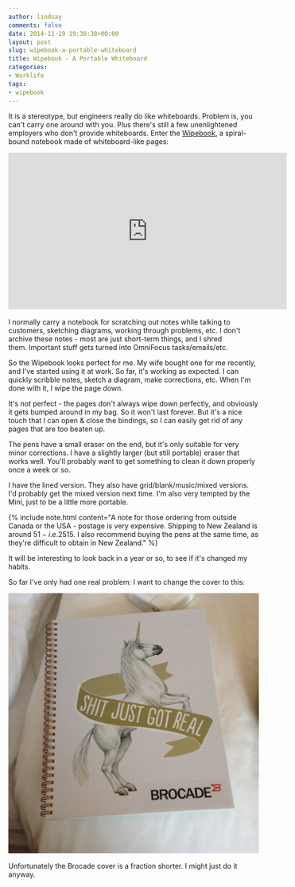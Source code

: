 ```yaml
---
author: lindsay
comments: false
date: 2014-11-19 19:30:38+00:00
layout: post
slug: wipebook-a-portable-whiteboard
title: Wipebook - A Portable Whiteboard
categories:
- Worklife
tags:
- wipebook
---
```


It is a stereotype, but engineers really do like whiteboards. Problem is, you can't carry one around with you. Plus there's still a few unenlightened employers who don't provide whiteboards. Enter the [Wipebook](http://www.wipebook.com), a spiral-bound notebook made of whiteboard-like pages:

<iframe width="560" height="315" src="https://www.youtube.com/embed/T7oyx6MUTB4?ecver=1" frameborder="0" allowfullscreen></iframe>

I normally carry a notebook for scratching out notes while talking to customers, sketching diagrams, working through problems, etc. I don't archive these notes - most are just short-term things, and I shred them. Important stuff gets turned into OmniFocus tasks/emails/etc.

So the Wipebook looks perfect for me. My wife bought one for me recently, and I've started using it at work. So far, it's working as expected. I can quickly scribble notes, sketch a diagram, make corrections, etc. When I'm done with it, I wipe the page down.

It's not perfect - the pages don't always wipe down perfectly, and obviously it gets bumped around in my bag. So it won't last forever. But it's a nice touch that I can open & close the bindings, so I can easily get rid of any pages that are too beaten up.

The pens have a small eraser on the end, but it's only suitable for very minor corrections. I have a slightly larger (but still portable) eraser that works well. You'll probably want to get something to clean it down properly once a week or so.

I have the lined version. They also have grid/blank/music/mixed versions. I'd probably get the mixed version next time. I'm also very tempted by the Mini, just to be a little more portable.

{% include note.html content="A note for those ordering from outside Canada or the USA - postage is very expensive. Shipping to New Zealand is around $51 - i.e. 25% more than the price of the book plus a pack of pens. [YouShop](https://www.nzpost.co.nz/tools/youshop), a re-mailer service, brought the shipping cost down to ~$15. I also recommend buying the pens at the same time, as they're difficult to obtain in New Zealand." %}


It will be interesting to look back in a year or so, to see if it's changed my habits.

So far I've only had one real problem: I want to change the cover to this:

[![Brocade Unicorn Book](/assets/2014/09/Brocade-Unicorn-Book.jpg)](/assets/2014/09/Brocade-Unicorn-Book.jpg)

Unfortunately the Brocade cover is a fraction shorter. I might just do it anyway.
